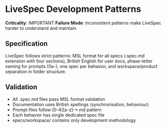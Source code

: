 # LiveSpec Development Patterns

**Criticality**: IMPORTANT
**Failure Mode**: Inconsistent patterns make LiveSpec harder to understand and maintain

## Specification

LiveSpec follows strict patterns: MSL format for all specs (.spec.md extension with four sections), British English for user docs, phase-letter naming for prompts (0a-), one spec per behavior, and workspace/product separation in folder structure.

## Validation

- All .spec.md files pass MSL format validation
- Documentation uses British spellings (synchronisation, behaviour)
- Prompt files follow [0-4][a-z]-*.md pattern
- Each behavior has single dedicated spec file
- specs/workspace/ contains only development methodology
